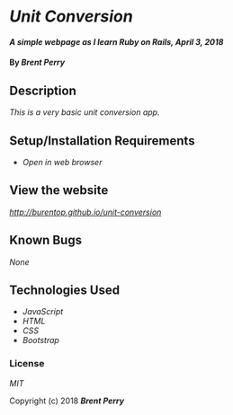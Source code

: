 # _Unit Conversion_

#### _A simple webpage as I learn Ruby on Rails, April 3, 2018_

#### By _**Brent Perry**_

## Description

_This is a very basic unit conversion app._

## Setup/Installation Requirements

* _Open in web browser_

## View the website

_http://burentop.github.io/unit-conversion_

## Known Bugs

_None_

## Technologies Used

* _JavaScript_
* _HTML_
* _CSS_
* _Bootstrap_

### License

*MIT*

Copyright (c) 2018 **_Brent Perry_**
